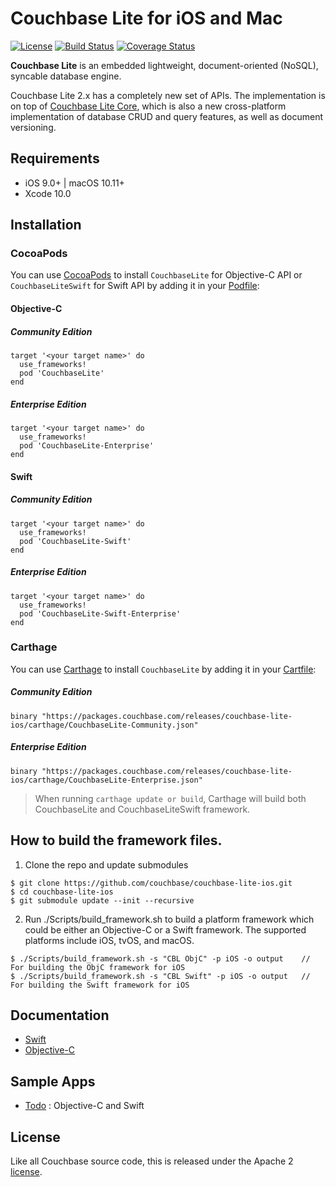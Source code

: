 
# Couchbase Lite for iOS and Mac

[![License](https://img.shields.io/badge/License-Apache%202.0-blue.svg)](https://opensource.org/licenses/Apache-2.0) [![Build Status](https://travis-ci.org/couchbase/couchbase-lite-ios.svg?branch=master)](https://travis-ci.org/couchbase/couchbase-lite-ios) [![Coverage Status](https://coveralls.io/repos/github/couchbase/couchbase-lite-ios/badge.svg?branch=master)](https://coveralls.io/github/couchbase/couchbase-lite-ios?branch=master)

**Couchbase Lite** is an embedded lightweight, document-oriented (NoSQL), syncable database engine.

Couchbase Lite 2.x has a completely new set of APIs. The implementation is on top of [Couchbase Lite Core](https://github.com/couchbase/couchbase-lite-core), which is also a new cross-platform implementation of database CRUD and query features, as well as document versioning.


## Requirements
- iOS 9.0+ | macOS 10.11+
- Xcode 10.0


## Installation

### CocoaPods

You can use [CocoaPods](https://cocoapods.org/) to install `CouchbaseLite` for Objective-C API or `CouchbaseLiteSwift` for Swift API by adding it in your [Podfile](https://guides.cocoapods.org/using/the-podfile.html):

#### Objective-C

##### Community Edition
```
target '<your target name>' do
  use_frameworks!
  pod 'CouchbaseLite'
end
```

##### Enterprise Edition
```
target '<your target name>' do
  use_frameworks!
  pod 'CouchbaseLite-Enterprise'
end
```

#### Swift

##### Community Edition
```
target '<your target name>' do
  use_frameworks!
  pod 'CouchbaseLite-Swift'
end
```

##### Enterprise Edition
```
target '<your target name>' do
  use_frameworks!
  pod 'CouchbaseLite-Swift-Enterprise'
end
```

### Carthage

You can use [Carthage](https://github.com/Carthage/Carthage) to install `CouchbaseLite` by adding it in your [Cartfile](https://github.com/Carthage/Carthage/blob/master/Documentation/Artifacts.md#cartfile):

##### Community Edition
```
binary "https://packages.couchbase.com/releases/couchbase-lite-ios/carthage/CouchbaseLite-Community.json"
```

##### Enterprise Edition
```
binary "https://packages.couchbase.com/releases/couchbase-lite-ios/carthage/CouchbaseLite-Enterprise.json"
```

> When running `carthage update or build`, Carthage will build both CouchbaseLite and CouchbaseLiteSwift framework.

## How to build the framework files.

1. Clone the repo and update submodules

```
$ git clone https://github.com/couchbase/couchbase-lite-ios.git
$ cd couchbase-lite-ios
$ git submodule update --init --recursive
```

2. Run ./Scripts/build_framework.sh to build a platform framework which could be either an Objective-C or a Swift framework. The supported platforms include iOS, tvOS, and macOS.

```
$ ./Scripts/build_framework.sh -s "CBL ObjC" -p iOS -o output    // For building the ObjC framework for iOS
$ ./Scripts/build_framework.sh -s "CBL Swift" -p iOS -o output   // For building the Swift framework for iOS
```

## Documentation

- [Swift](https://docs.couchbase.com/couchbase-lite/2.5/swift.html)
- [Objective-C](https://docs.couchbase.com/couchbase-lite/2.5/objc.html)

## Sample Apps

- [Todo](https://github.com/couchbaselabs/mobile-training-todo/tree/feature/2.5) : Objective-C and Swift


## License

Like all Couchbase source code, this is released under the Apache 2 [license](LICENSE).
